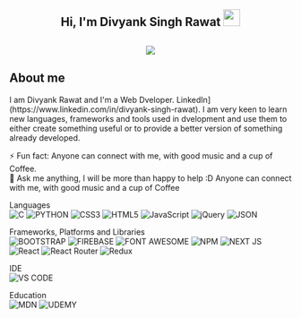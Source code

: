 <h2 align="center">Hi, I'm Divyank Singh Rawat  <img src="https://user-images.githubusercontent.com/39955420/147578264-bae0526c-028a-49d2-8af8-d08bb4edbd2a.gif" height="30" width="30"></h2>

<h2 align="center"><img src="https://document-export.canva.com/8dExA/DAE2848dExA/5/thumbnail/0001.png?X-Amz-Algorithm=AWS4-HMAC-SHA256&X-Amz-Credential=AKIAQYCGKMUHWDTJW6UD%2F20220130%2Fus-east-1%2Fs3%2Faws4_request&X-Amz-Date=20220130T144512Z&X-Amz-Expires=21828&X-Amz-Signature=82282a86dc55df4689615fdabda3797525c48bdb31c85277c0fd8c40f9b41a34&X-Amz-SignedHeaders=host&response-expires=Sun%2C%2030%20Jan%202022%2020%3A49%3A00%20GMT"></h2>

<h2>About me</h2>
I am Divyank Rawat and I'm a Web Dveloper. LinkedIn](https://www.linkedin.com/in/divyank-singh-rawat). I am very keen to learn new languages, frameworks and tools used in dvelopment and use them to either create something useful or to provide a better version of something already developed. 

⚡ Fun fact: Anyone can connect with me, with good music and a cup of Coffee.   
💬 Ask me anything, I will be more than happy to help :D
Anyone can connect with me, with good music and a cup of Coffee

Languages  
![C](https://img.shields.io/badge/C-00599C?style=for-the-badge&logo=c&logoColor=white)
![PYTHON](https://img.shields.io/badge/Python-FFD43B?style=for-the-badge&logo=python&logoColor=blue)
![CSS3](https://img.shields.io/badge/css3-%231572B6.svg?style=for-the-badge&logo=css3&logoColor=white)
![HTML5](https://img.shields.io/badge/html5-%23E34F26.svg?style=for-the-badge&logo=html5&logoColor=white)
![JavaScript](https://img.shields.io/badge/javascript-%23323330.svg?style=for-the-badge&logo=javascript&logoColor=%23F7DF1E)
![jQuery](https://img.shields.io/badge/jquery-%230769AD.svg?style=for-the-badge&logo=jquery&logoColor=white)
![JSON](https://img.shields.io/badge/json-5E5C5C?style=for-the-badge&logo=json&logoColor=white)

Frameworks, Platforms and Libraries     
![BOOTSTRAP](https://img.shields.io/badge/Bootstrap-563D7C?style=for-the-badge&logo=bootstrap&logoColor=white)
![FIREBASE](https://img.shields.io/badge/firebase-ffca28?style=for-the-badge&logo=firebase&logoColor=black)
![FONT AWESOME](https://img.shields.io/badge/Font_Awesome-339AF0?style=for-the-badge&logo=fontawesome&logoColor=white)
![NPM](https://img.shields.io/badge/npm-CB3837?style=for-the-badge&logo=npm&logoColor=white)
![NEXT JS](https://img.shields.io/badge/next.js-000000?style=for-the-badge&logo=nextdotjs&logoColor=white)
![React](https://img.shields.io/badge/React-20232A?style=for-the-badge&logo=react&logoColor=61DAFB)
![React Router](https://img.shields.io/badge/React_Router-CA4245?style=for-the-badge&logo=react-router&logoColor=white)
![Redux](https://img.shields.io/badge/Redux-593D88?style=for-the-badge&logo=redux&logoColor=white)

IDE   
![VS CODE](https://img.shields.io/badge/Visual_Studio_Code-0078D4?style=for-the-badge&logo=visual%20studio%20code&logoColor=white)

Education    
![MDN](https://img.shields.io/badge/MDN_Web_Docs-black?style=for-the-badge&logo=mdnwebdocs&logoColor=white)
![UDEMY](https://img.shields.io/badge/Udemy-EC5252?style=for-the-badge&logo=Udemy&logoColor=white)
